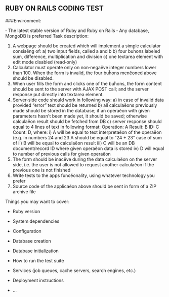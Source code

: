 ## RUBY ON RAILS CODING TEST

###Environment:

‐ The latest stable version of Ruby and Ruby on Rails
‐ Any database, MongoDB is preferred
Task description:
1) A webpage should be created which will implement a simple calculator consisĕng of:
a) two input fields, called a and b
b) four buĥons labeled sum, difference, multiplication and division
c) one textarea element with edit mode disabled (read‐only)
2) Calculator must operate only on non‐negaĕve integer numbers lower than 100. When the form is invalid, the four buĥons menĕoned above should be disabled.
3) When user fills the form and clicks one of the buĥons, the form content should be sent to the server with AJAX POST call; and the server response put directly into textarea element.
4) Server‐side code should work in following way:
a) in case of invalid data provided “error” text should be returned
b) all calculaĕons previously made should be stored in the database; if an operaĕon with
given parameters hasn't been made yet, it should be saved; otherwise calculaĕon result
should be fetched from DB
c) server response should equal to 4 lines of text in following format:
Operation: A Result: B
ID: C
Count: D, where:
i) A will be equal to text interpretaĕon of the operaĕon (e.g. in numbers 24 and 23 A should be equal to “24 + 23”
case of sum of
ii) B will be equal to calculaĕon result
iii) C will be an DB document/record ID where given operaĕon data is stored
iv) D will equal to number of previous calls for given operaĕon
5) The form should be inacĕve during the data calculaĕon on the server side, i.e. the user is not allowed to request another calculaĕon if the previous one is not finished
6) Write tests to the apps funcĕonality, using whatever technology you prefer
7) Source code of the applicaĕon above should be sent in form of a ZIP archive file

Things you may want to cover:

* Ruby version

* System dependencies

* Configuration

* Database creation

* Database initialization

* How to run the test suite

* Services (job queues, cache servers, search engines, etc.)

* Deployment instructions

* ...
